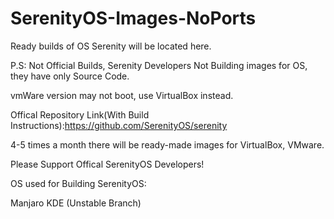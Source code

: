 # SerenityOS-Images-NoPorts
Ready builds of OS Serenity will be located here.

P.S: Not Official Builds, Serenity Developers Not Building images for OS, they have only Source Code.

vmWare version may not boot, use VirtualBox instead.


Offical Repository Link(With Build Instructions):https://github.com/SerenityOS/serenity


4-5 times a month there will be ready-made images for VirtualBox, VMware.


Please Support Offical SerenityOS Developers!

OS used for Building SerenityOS:

Manjaro KDE (Unstable Branch)
